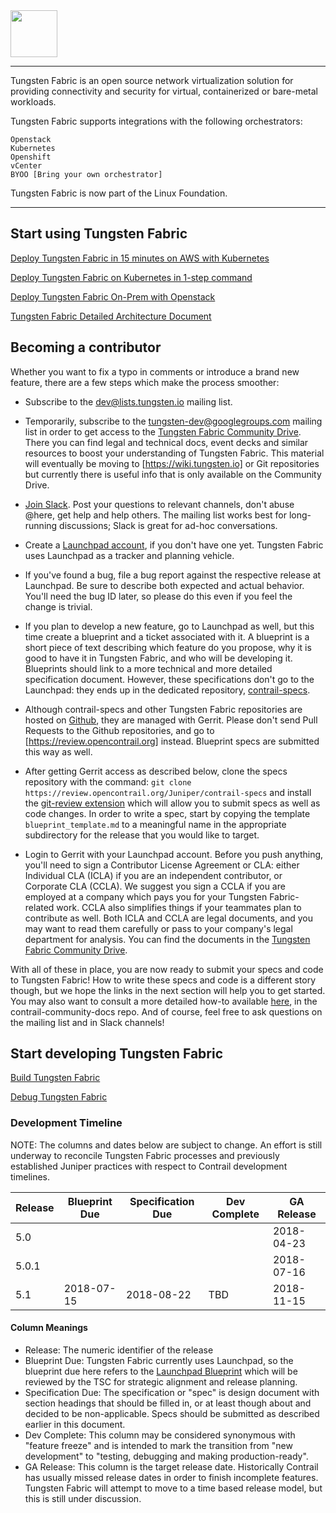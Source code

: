<img src="https://github.com/tungstenfabric/website/raw/master/TungstenFabric_Gradient_RGB-03.png" height="75">

----

Tungsten Fabric is an open source network virtualization solution for
providing connectivity and security for virtual, containerized or
bare-metal workloads.

Tungsten Fabric supports integrations with the following orchestrators:
```
Openstack
Kubernetes
Openshift
vCenter
BYOO [Bring your own orchestrator]
```

Tungsten Fabric is now part of the Linux Foundation.


---

## Start using Tungsten Fabric
[Deploy Tungsten Fabric in 15 minutes on AWS with Kubernetes]

[Deploy Tungsten Fabric on Kubernetes in 1-step command]

[Deploy Tungsten Fabric On-Prem with Openstack]

[Tungsten Fabric Detailed Architecture Document]

## Becoming a contributor

Whether you want to fix a typo in comments or introduce a brand new feature,
there are a few steps which make the process smoother:

* Subscribe to the [dev@lists.tungsten.io] mailing list.

* Temporarily, subscribe to the [tungsten-dev@googlegroups.com] mailing list
in order to get access to the [Tungsten Fabric Community Drive]. There you can
find legal and technical docs, event decks and similar resources to boost your
understanding of Tungsten Fabric. This material will eventually be moving to
[https://wiki.tungsten.io] or Git repositories but currently there is useful
info that is only available on the Community Drive.

* [Join Slack]. Post your questions to relevant channels, don't abuse @here,
get help and help others. The mailing list works best for long-running
discussions; Slack is great for ad-hoc conversations.

* Create a [Launchpad account], if you don't have one yet. Tungsten Fabric uses
Launchpad as a tracker and planning vehicle.

* If you've found a bug, file a bug report against the respective release at
Launchpad. Be sure to describe both expected and actual behavior. You'll need
the bug ID later, so please do this even if you feel the change is trivial.

* If you plan to develop a new feature, go to Launchpad as well, but this time
create a blueprint and a ticket associated with it. A blueprint is a short
piece of text describing which feature do you propose, why it is good to have
it in Tungsten Fabric, and who will be developing it. Blueprints should link to
a more technical and more detailed specification document. However, these
specifications don't go to the Launchpad: they ends up in the dedicated
repository, [contrail-specs].

* Although contrail-specs and other Tungsten Fabric repositories are hosted on
[Github], they are managed with Gerrit. Please don't send Pull Requests to the
Github repositories, and go to [https://review.opencontrail.org] instead.
Blueprint specs are submitted this way as well.

* After getting Gerrit access as described below, clone the specs repository
with the command:
```git clone https://review.opencontrail.org/Juniper/contrail-specs```
and install the [git-review extension] which will allow you to submit specs as
well as code changes. In order to write a spec, start by copying the template
`blueprint_template.md` to a meaningful name in the appropriate subdirectory
for the release that you would like to target.

* Login to Gerrit with your Launchpad account. Before you push anything, you'll
need to sign a Contributor License Agreement or CLA: either Individual CLA
(ICLA) if you are an independent contributor, or Corporate CLA (CCLA). We
suggest you sign a CCLA if you are employed at a company which pays you for
your Tungsten Fabric-related work. CCLA also simplifies things if your
teammates plan to contribute as well. Both ICLA and CCLA are legal documents,
and you may want to read them carefully or pass to your company's legal
department for analysis. You can find the documents in the
[Tungsten Fabric Community Drive].

With all of these in place, you are now ready to submit your specs and code to
Tungsten Fabric! How to write these specs and code is a different story though,
but we hope the links in the next section will help you to get started. You may
also want to consult a more detailed how-to available [here], in the
contrail-community-docs repo. And of course, feel free to ask questions on the
mailing list and in Slack channels!

## Start developing Tungsten Fabric

[Build Tungsten Fabric]

[Debug Tungsten Fabric]

### Development Timeline

NOTE: The columns and dates below are subject to change. An effort is still
underway to reconcile Tungsten Fabric processes and previously established
Juniper practices with respect to Contrail development timelines.

| Release | Blueprint Due | Specification Due | Dev Complete | GA Release |
| ------- | ------------- | ----------------- | ------------ | ---------- |
|   5.0   |               |                   |              | 2018-04-23 |
|  5.0.1  |               |                   |              | 2018-07-16 |
|   5.1   |  2018-07-15   |     2018-08-22    |     TBD      | 2018-11-15 |

#### Column Meanings
* Release: The numeric identifier of the release
* Blueprint Due: Tungsten Fabric currently uses Launchpad, so the blueprint
due here refers to the [Launchpad Blueprint] which will be reviewed by the TSC
for strategic alignment and release planning.
* Specification Due: The specification or "spec" is design document with
section headings that should be filled in, or at least though about and decided
to be non-applicable. Specs should be submitted as described earlier in this
document.
* Dev Complete: This column may be considered synonymous with "feature freeze"
and is intended to mark the transition from "new development" to "testing,
debugging and making production-ready".
* GA Release: This column is the target release date. Historically Contrail has
usually missed release dates in order to finish incomplete features. Tungsten
Fabric will attempt to move to a time based release model, but this is still
under discussion.

[(LFN)]: https://www.linuxfoundation.org/projects/networking/
[Deploy Tungsten Fabric in 15 minutes on AWS with Kubernetes]: Tungsten-Fabric-15-minute-deployment-with-k8s-on-AWS.md
[Deploy Tungsten Fabric on Kubernetes in 1-step command]: Tungsten-Fabric-one-line-install-on-k8s.md
[Deploy Tungsten Fabric On-Prem with Openstack]: https://github.com/Juniper/contrail-ansible-deployer/wiki/Contrail-with-Kolla-Ocata
[Tungsten Fabric Detailed Architecture Document]: Tungsten-Fabric-Architecture.md
[tungsten-dev@googlegroups.com]: https://groups.google.com/forum/#!forum/tungsten-dev
[dev@lists.tungsten.io]: https://lists.tungsten.io/g/dev
[Tungsten Fabric Community Drive]: https://drive.google.com/drive/folders/0AM-bGoKiRBuTUk9PVA
[Join Slack]: https://tungsten.io/slack
[Launchpad account]: https://login.launchpad.net/
[contrail-specs]: https://github.com/Juniper/contrail-specs
[Github]: http://www.github.com/
[git-review extension]: https://docs.openstack.org/infra/git-review/
[https://review.opencontrail.org]: https://review.opencontrail.org
[Tungsten Fabric Community Drive]: https://drive.google.com/drive/folders/11uNo0C1erBT02_qKmgoXOTDoi3SyewZg
[here]: https://github.com/Juniper/contrail-community-docs/blob/master/Contributor/GettingStarted/getting-started-with-opencontrail-development.md
[Build Tungsten Fabric]: https://github.com/Juniper/contrail-dev-env
[Debug Tungsten Fabric]: https://github.com/Juniper/contrail-ansible-deployer/wiki/Debugging-contrail-code-in-contrail-microservices
[Launchpad Blueprint]: https://blueprints.launchpad.net/opencontrail
